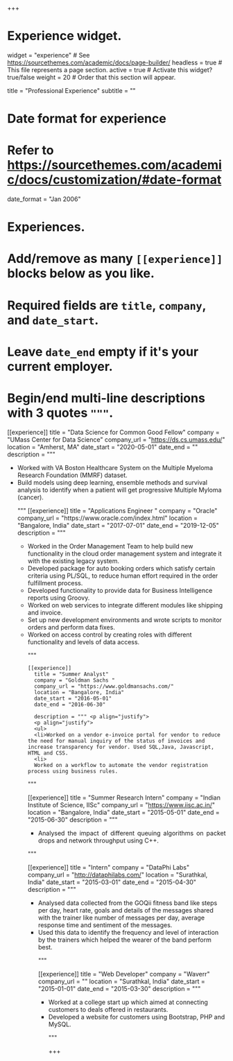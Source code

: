 +++
# Experience widget.
widget = "experience"  # See https://sourcethemes.com/academic/docs/page-builder/
headless = true  # This file represents a page section.
active = true  # Activate this widget? true/false
weight = 20  # Order that this section will appear.

title = "Professional Experience"
subtitle = ""

# Date format for experience
#   Refer to https://sourcethemes.com/academic/docs/customization/#date-format
date_format = "Jan 2006"

# Experiences.
#   Add/remove as many `[[experience]]` blocks below as you like.
#   Required fields are `title`, `company`, and `date_start`.
#   Leave `date_end` empty if it's your current employer.
#   Begin/end multi-line descriptions with 3 quotes `"""`.
[[experience]]
  title = "Data Science for Common Good Fellow"
  company = "UMass Center for Data Science"
  company_url = "https://ds.cs.umass.edu/"
  location = "Amherst, MA"
  date_start = "2020-05-01"
  date_end = ""
  description = """<p align="justify">
  <ul>
  <li>Worked with VA Boston Healthcare System on the Multiple Myeloma Research Foundation (MMRF) dataset.
  </li>
   <li>Build models using deep learning, ensemble methods and survival analysis to identify when a patient will get progressive Multiple Myloma (cancer).
   </li>
  </p>
  """
[[experience]]
    title = "Applications Engineer "
    company = "Oracle"
    company_url = "https://www.oracle.com/index.html"
    location = "Bangalore, India"
    date_start = "2017-07-01"
    date_end = "2019-12-05"
    description = """ <p align="justify">
    <ul>
    <li>
    Worked in the Order Management Team to help build new functionality in the cloud order management system and integrate it with the existing legacy system.
    </li>
    <li>
    Developed package for auto booking orders which satisfy certain criteria using PL/SQL, to reduce human effort required in the order fulfillment process.
    </li>
    <li>
    Developed functionality to provide data for Business Intelligence reports using Groovy.
    </li>
    <Li>
    Worked on web services to integrate different modules like shipping and invoice.
    </li>
    <li>
    Set up new development environments and wrote scripts to monitor orders and perform data fixes.
    </li>
    <li>
    Worked on access control by creating roles with different functionality  and levels of data access.
    </li>
    </p>
    """


    [[experience]]
      title = "Summer Analyst"
      company = "Goldman Sachs "
      company_url = "https://www.goldmansachs.com/"
      location = "Bangalore, India"
      date_start = "2016-05-01"
      date_end = "2016-06-30"

      description = """ <p align="justify">
      <p align="justify">
      <ul>
      <li>Worked on a vendor e-invoice portal for vendor to reduce the need for manual inquiry of the status of invoices and increase transparency for vendor. Used SQL,Java, Javascript, HTML and CSS.
      <li>  
      Worked on a workflow to automate the vendor registration process using business rules.
"""


[[experience]]
  title = "Summer Research Intern"
  company = "Indian Institute of Science, IISc"
  company_url = "https://www.iisc.ac.in/"
  location = "Bangalore, India"
  date_start = "2015-05-01"
  date_end = "2015-06-30"
  description = """<p align="justify">
  <ul>
  <li align="justify">
  Analysed the impact of different queuing algorithms on packet drops and network throughput using C++.
</ul>
  </p>
"""


[[experience]]
  title = "Intern"
  company = "DataPhi Labs"
  company_url = "http://dataphilabs.com/"
  location = "Surathkal, India"
  date_start = "2015-03-01"
  date_end = "2015-04-30"
  description = """ <p align="justify">
<ul>
<li>
    Analysed data collected from the GOQii fitness band like steps per day, heart rate, goals and details of the messages shared with the trainer like number of messages per day, average response time and sentiment of the messages.
    <li>
  Used this data to identify the frequency and level of interaction by the trainers which helped the wearer of the band perform best.
</p>
"""


[[experience]]
  title = "Web Developer"
  company = "Waverr"
  company_url = ""
  location = "Surathkal, India"
  date_start = "2015-01-01"
  date_end = "2015-03-30"
  description = """<p align="justify">
<ul>
  <li>Worked at a college start up which aimed at connecting customers to deals offered in restaurants.
<li>
  Developed a website for customers using Bootstrap, PHP and MySQL.
  </p>
"""


+++
